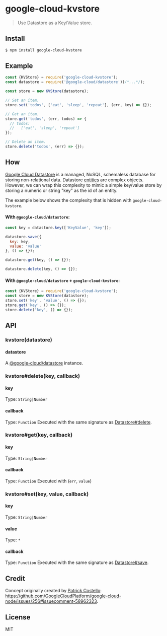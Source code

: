 # google-cloud-kvstore
> Use Datastore as a Key/Value store.


## Install
```sh
$ npm install google-cloud-kvstore
```

## Example
```js
const {KVStore} = require('google-cloud-kvstore');
const datastore = require('@google-cloud/datastore')(/*...*/);

const store = new KVStore(datastore);

// Set an item.
store.set('todos', ['eat', 'sleep', 'repeat'], (err, key) => {});

// Get an item.
store.get('todos', (err, todos) => {
  // todos:
  //   ['eat', 'sleep', 'repeat']
});

// Delete an item.
store.delete('todos', (err) => {});
```


## How
[Google Cloud Datastore](https://cloud.google.com/datastore) is a managed, NoSQL, schemaless database for storing non-relational data. Datastore [entities](https://cloud.google.com/datastore/docs/concepts/entities) are complex objects. However, we can wrap this complexity to mimic a simple key/value store by storing a numeric or string "key" as the id of an entity.

The example below shows the complexity that is hidden with `google-cloud-kvstore`.

#### With `@google-cloud/datastore`:
```js
const key = datastore.key(['KeyValue', 'key']);

datastore.save({
  key: key,
  value: 'value'
}, () => {});

datastore.get(key, () => {});

datastore.delete(key, () => {});
```

#### With `@google-cloud/datastore` + `google-cloud-kvstore`:
```js
const {KVStore} = require('google-cloud-kvstore');
const store = new KVStore(datastore);
store.set('key', 'value', () => {});
store.get('key', () => {});
store.delete('key', () => {});
```

## API

### kvstore(datastore)

#### datastore

A [@google-cloud/datastore](https://googlecloudplatform.github.io/google-cloud-node/#/docs/datastore/latest/datastore) instance.

### kvstore#delete(key, callback)

#### key
Type: `String|Number`

#### callback
Type: `Function`
Executed with the same signature as [Datastore#delete](https://googlecloudplatform.github.io/google-cloud-node/#/docs/datastore/latest/datastore?method=delete).

### kvstore#get(key, callback)

#### key
Type: `String|Number`

#### callback
Type: `Function`
Executed with (`err`, `value`)

### kvstore#set(key, value, callback)

#### key
Type: `String|Number`

#### value
Type: `*`

#### callback
Type: `Function`
Executed with the same signature as [Datastore#save](https://googlecloudplatform.github.io/google-cloud-node/#/docs/datastore/latest/datastore?method=save).


## Credit
Concept originally created by [Patrick Costello](https://github.com/pcostell): https://github.com/GoogleCloudPlatform/google-cloud-node/issues/256#issuecomment-58962323.

## License
MIT

